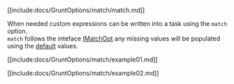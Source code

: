 [[include:docs/GruntOptions/match/match.md]]

When needed custom expressions can be written into a task using the `match` option.  
`match` follows the inteface [IMatchOpt](/interfaces/_modules_interfaces_.imatchopt.html)
any missing values will be populated using the [default](/classes/matchoptions.matchbuildinclude.html) values.

[[include:docs/GruntOptions/match/example01.md]]

[[include:docs/GruntOptions/match/example02.md]]